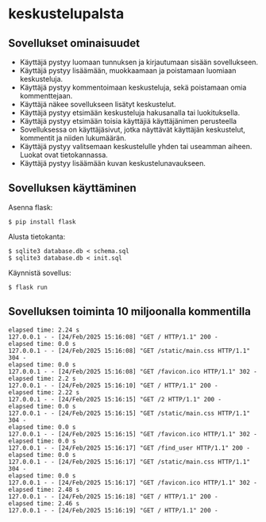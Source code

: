 # keskustelupalsta

## Sovellukset ominaisuudet

* Käyttäjä pystyy luomaan tunnuksen ja kirjautumaan sisään sovellukseen.
* Käyttäjä pystyy lisäämään, muokkaamaan ja poistamaan luomiaan keskusteluja.
* Käyttäjä pystyy kommentoimaan keskusteluja, sekä poistamaan omia kommenttejaan.
* Käyttäjä näkee sovellukseen lisätyt keskustelut.
* Käyttäjä pystyy etsimään keskusteluja hakusanalla tai luokituksella.
* Käyttäjä pystyy etsimään toisia käyttäjiä käyttäjänimen perusteella
* Sovelluksessa on käyttäjäsivut, jotka näyttävät käyttäjän keskustelut, kommentit ja niiden lukumäärän.
* Käyttäjä pystyy valitsemaan keskustelulle yhden tai useamman aiheen. Luokat ovat tietokannassa.
* Käyttäjä pystyy lisäämään kuvan keskustelunavaukseen.

## Sovelluksen käyttäminen

Asenna flask:

```
$ pip install flask
```

Alusta tietokanta:

```
$ sqlite3 database.db < schema.sql
$ sqlite3 database.db < init.sql
```

Käynnistä sovellus:

```
$ flask run
```

## Sovelluksen toiminta 10 miljoonalla kommentilla

```
elapsed time: 2.24 s
127.0.0.1 - - [24/Feb/2025 15:16:08] "GET / HTTP/1.1" 200 -
elapsed time: 0.0 s
127.0.0.1 - - [24/Feb/2025 15:16:08] "GET /static/main.css HTTP/1.1" 304 -
elapsed time: 0.0 s
127.0.0.1 - - [24/Feb/2025 15:16:08] "GET /favicon.ico HTTP/1.1" 302 -
elapsed time: 2.2 s
127.0.0.1 - - [24/Feb/2025 15:16:10] "GET / HTTP/1.1" 200 -
elapsed time: 2.22 s
127.0.0.1 - - [24/Feb/2025 15:16:15] "GET /2 HTTP/1.1" 200 -
elapsed time: 0.0 s
127.0.0.1 - - [24/Feb/2025 15:16:15] "GET /static/main.css HTTP/1.1" 304 -
elapsed time: 0.0 s
127.0.0.1 - - [24/Feb/2025 15:16:15] "GET /favicon.ico HTTP/1.1" 302 -
elapsed time: 0.0 s
127.0.0.1 - - [24/Feb/2025 15:16:17] "GET /find_user HTTP/1.1" 200 -
elapsed time: 0.0 s
127.0.0.1 - - [24/Feb/2025 15:16:17] "GET /static/main.css HTTP/1.1" 304 -
elapsed time: 0.0 s
127.0.0.1 - - [24/Feb/2025 15:16:17] "GET /favicon.ico HTTP/1.1" 302 -
elapsed time: 2.48 s
127.0.0.1 - - [24/Feb/2025 15:16:18] "GET / HTTP/1.1" 200 -
elapsed time: 2.46 s
127.0.0.1 - - [24/Feb/2025 15:16:19] "GET / HTTP/1.1" 200 -
```
